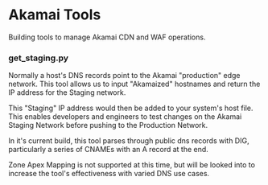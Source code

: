 # Akamai Tools

Building tools to manage Akamai CDN and WAF operations.

### get_staging.py
Normally a host's DNS records point to the Akamai "production" edge network.
This tool allows us to input "Akamaized" hostnames and return the IP address for the Staging network.

This "Staging" IP address would then be added to your system's host file.
This enables developers and engineers to test changes on the Akamai Staging Network before pushing to the Production Network.

In it's current build, this tool parses through public dns records with DIG, particularly a series of CNAMEs with an A record at the end.

Zone Apex Mapping is not supported at this time, but will be looked into to increase the tool's effectiveness with varied DNS use cases.
